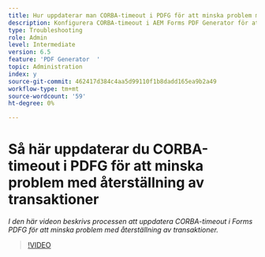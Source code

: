 ```yaml
---
title: Hur uppdaterar man CORBA-timeout i PDFG för att minska problem med återkallad transaktion?
description: Konfigurera CORBA-timeout i AEM Forms PDF Generator för att lösa problem med återställning av transaktion
type: Troubleshooting
role: Admin
level: Intermediate
version: 6.5
feature: 'PDF Generator  '
topic: Administration
index: y
source-git-commit: 462417d384c4aa5d99110f1b8dadd165ea9b2a49
workflow-type: tm+mt
source-wordcount: '59'
ht-degree: 0%

---
```



# Så här uppdaterar du CORBA-timeout i PDFG för att minska problem med återställning av transaktioner

*I den här videon beskrivs processen att uppdatera CORBA-timeout i Forms PDFG för att minska problem med återställning av transaktioner.*

>[!VIDEO](https://video.tv.adobe.com/v/335512?quality=9&learn=on)